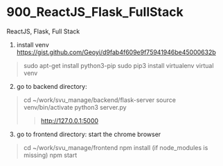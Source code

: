 # 900_ReactJS_Flask_FullStack
ReactJS, Flask, Full Stack
1. install venv
https://gist.github.com/Geoyi/d9fab4f609e9f75941946be45000632b
> sudo apt-get install python3-pip
> sudo pip3 install virtualenv
> virtual venv

2. go to backend directory:
> cd ~/work/svu_manage/backend/flask-server
> source venv/bin/activate
> python3 server.py
>> http://127.0.0.1:5000

3. go to frontend directory:
start the chrome browser
> cd ~/work/svu_manage/frontend
> npm install (if node_modules is missing)
> npm start
